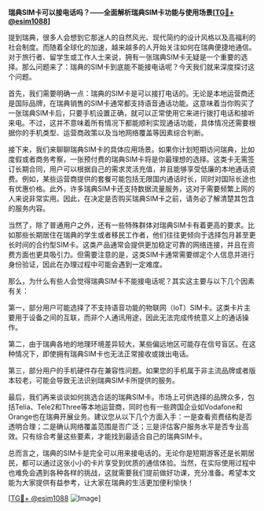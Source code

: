**瑞典SIM卡可以接电话吗？——全面解析瑞典SIM卡功能与使用场景[[TG💪+ @esim1088](https://t.me/s/esim1088)]**

提到瑞典，很多人会想到它那迷人的自然风光、现代简约的设计风格以及高福利的社会制度。而随着全球化的加速，越来越多的人开始关注如何在瑞典便捷地通信。对于旅行者、留学生或工作人士来说，拥有一张瑞典SIM卡无疑是一个重要的选择。那么问题来了：瑞典的SIM卡到底能不能接电话呢？今天我们就来深度探讨这个问题。

首先，我们需要明确一点：瑞典的SIM卡是可以接打电话的。无论是本地运营商还是国际品牌，在瑞典销售的SIM卡通常都支持语音通话功能。这意味着当你购买了一张瑞典SIM卡后，只要手机设置正确，就可以正常使用它来进行拨打电话和接听来电。不过，这并不意味着所有情况下都能顺利实现通话功能，具体情况还需要根据你的手机类型、运营商政策以及当地网络覆盖等因素综合判断。

接下来，我们来聊聊瑞典SIM卡的具体应用场景。如果你计划短期访问瑞典，比如度假或者商务考察，一张预付费的瑞典SIM卡将是你最理想的选择。这类卡无需签订长期合同，用户可以根据自己的需求灵活充值，并且能够享受低廉的本地通话资费。例如，某些运营商提供的套餐可能包括无限国内通话时长，同时对国际长途也有优惠价格。此外，许多瑞典SIM卡还支持数据流量服务，这对于需要频繁上网的人来说非常实用。因此，在决定是否购买瑞典SIM卡之前，请务必了解清楚其包含的服务内容。

当然了，除了普通用户之外，还有一些特殊群体对瑞典SIM卡有着更高的要求。比如那些长期居住在瑞典的学生或者移民工作者，他们往往更倾向于选择包月甚至更长时间的合约型SIM卡。这类产品通常会提供更加稳定可靠的网络连接，并且在资费方面也更具吸引力。但需要注意的是，这类SIM卡通常需要绑定个人信息并进行身份验证，因此在办理过程中可能会遇到一定难度。

那么，为什么有些人会觉得瑞典SIM卡不能接电话呢？其实这主要与以下几个因素有关：

第一，部分用户可能选择了不支持语音功能的物联网（IoT）SIM卡。这类卡片主要用于设备之间的互联，而非个人通讯用途，因此无法完成传统意义上的通话操作。

第二，由于瑞典各地的地理环境差异较大，某些偏远地区可能存在信号盲区。在这种情况下，即使拥有瑞典SIM卡也无法正常接收或拨出电话。

第三，部分用户的手机硬件存在兼容性问题。如果您的手机属于非主流品牌或者版本较老，可能会导致无法识别瑞典SIM卡所提供的服务。

最后，我们再来谈谈如何挑选合适的瑞典SIM卡。市场上可供选择的品牌众多，包括Telia、Tele2和Three等本地运营商，同时也有一些跨国企业如Vodafone和Orange也在瑞典开展业务。建议您从以下几个方面入手：一是查看资费结构是否透明合理；二是确认网络覆盖范围是否广泛；三是评估客户服务水平是否专业高效。只有综合考量这些要素，才能找到最适合自己的瑞典SIM卡。

总而言之，瑞典的SIM卡是完全可以用来接电话的。无论你是短期游客还是长期居民，都可以通过这张小小的卡片享受到优质的通信体验。当然，在实际使用过程中也难免会遇到各种各样的挑战，这就需要我们提前做好功课，充分准备。希望本文能为大家提供有益参考，让大家在瑞典的生活更加便利愉快！

[[TG💪+ @esim1088](https://t.me/s/esim1088) ![Image](https://i.postimg.cc/4NQfJmqS/Snipaste-2025-05-13-00-14-12.png)]